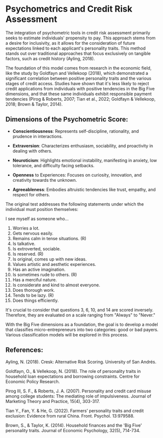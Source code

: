 # Psychometrics and Credit Risk Assessment

The integration of psychometric tools in credit risk assessment primarily seeks to estimate individuals' propensity to pay. This approach stems from a desire for inclusivity, as it allows for the consideration of future expectations linked to each applicant's personality traits. This method stands out over traditional approaches that focus exclusively on tangible factors, such as credit history (Ayling, 2018).

The foundation of this model comes from research in the economic field, like the study by Goldfayn and Vellekoop (2018), which demonstrated a significant correlation between positive personality traits and the various stages of credit access. Studies have shown that it's less likely to reject credit applications from individuals with positive tendencies in the Big Five dimensions, and that these same individuals exhibit responsible payment tendencies (Pirog & Roberts, 2007; Tian et al., 2022; Goldfayn & Vellekoop, 2018; Brown & Taylor, 2014).

## Dimensions of the Psychometric Score:

- **Conscientiousness**: Represents self-discipline, rationality, and prudence in interactions.

- **Extraversion**: Characterizes enthusiasm, sociability, and proactivity in dealing with others.

- **Neuroticism**: Highlights emotional instability, manifesting in anxiety, low tolerance, and difficulty facing setbacks.

- **Openness** to Experiences: Focuses on curiosity, innovation, and creativity towards the unknown.

- **Agreeableness**: Embodies altruistic tendencies like trust, empathy, and respect for others.


The original test addresses the following statements under which the individual must position themselves:

I see myself as someone who...

1. Worries a lot.
2. Gets nervous easily.
3. Remains calm in tense situations. (R)
4.  Is talkative.
5.  Is extroverted, sociable.
6. Is reserved. (R)
7.  Is original, comes up with new ideas.
8. Values artistic and aesthetic experiences.
9. Has an active imagination.
10.  Is sometimes rude to others. (R)
11.  Has a merciful nature.
12. Is considerate and kind to almost everyone.
13. Does thorough work.
14. Tends to be lazy. (R)
15. Does things efficiently.

It's crucial to consider that questions 3, 6, 10, and 14 are scored inversely. Therefore, they are evaluated on a scale ranging from "Always" to "Never."

With the Big Five dimensions as a foundation, the goal is to develop a model that classifies micro-entrepreneurs into two categories: good or bad payers. Various classification models will be explored in this process.

## References:

Ayling, N. (2018). Cresk: Alternative Risk Scoring. University of San Andrés.

Goldfayn, O., & Vellekoop, N. (2018). The role of personality traits in household loan expectations and borrowing constraints. Centre for Economic Policy Research. 

Pirog III, S. F., & Roberts, J. A. (2007). Personality and credit card misuse among college students: The mediating role of impulsiveness. Journal of Marketing Theory and Practice, 15(4), 303-317. 

Tian Y., Fan, Y. & He, G. (2022). Farmers’ personality traits and credit exclusion: Evidence from rural China. Front. Psychol. 13:979588. 

Brown, S., & Taylor, K. (2014). Household finances and the 'Big Five' personality traits. Journal of Economic Psychology, 32(5), 714-734. 
